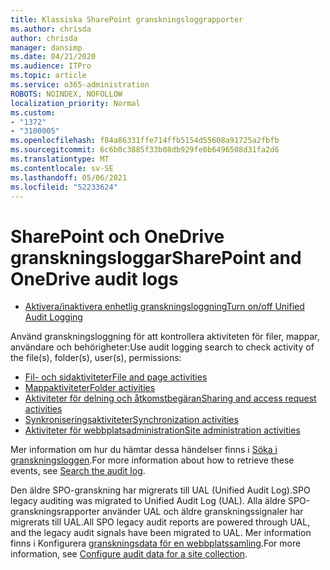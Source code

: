 ```yaml
---
title: Klassiska SharePoint granskningsloggrapporter
ms.author: chrisda
author: chrisda
manager: dansimp
ms.date: 04/21/2020
ms.audience: ITPro
ms.topic: article
ms.service: o365-administration
ROBOTS: NOINDEX, NOFOLLOW
localization_priority: Normal
ms.custom:
- "1372"
- "3100005"
ms.openlocfilehash: f84a86331ffe714ffb5154d55608a91725a2fbfb
ms.sourcegitcommit: 6c6b0c3885f33b08db929fe0b6496508d31fa2d6
ms.translationtype: MT
ms.contentlocale: sv-SE
ms.lasthandoff: 05/06/2021
ms.locfileid: "52233624"
---
```

# <a name="sharepoint-and-onedrive-audit-logs"></a><span data-ttu-id="eca25-102">SharePoint och OneDrive granskningsloggar</span><span class="sxs-lookup"><span data-stu-id="eca25-102">SharePoint and OneDrive audit logs</span></span>

* [<span data-ttu-id="eca25-103">Aktivera/inaktivera enhetlig granskningsloggning</span><span class="sxs-lookup"><span data-stu-id="eca25-103">Turn on/off Unified Audit Logging</span></span>](https://docs.microsoft.com/microsoft-365/compliance/turn-audit-log-search-on-or-off) 

<span data-ttu-id="eca25-104">Använd granskningsloggning för att kontrollera aktiviteten för filer, mappar, användare och behörigheter:</span><span class="sxs-lookup"><span data-stu-id="eca25-104">Use audit logging search to check activity of the file(s), folder(s), user(s), permissions:</span></span>

* [<span data-ttu-id="eca25-105">Fil- och sidaktiviteter</span><span class="sxs-lookup"><span data-stu-id="eca25-105">File and page activities</span></span>](https://docs.microsoft.com/microsoft-365/compliance/search-the-audit-log-in-security-and-compliance)
* [<span data-ttu-id="eca25-106">Mappaktiviteter</span><span class="sxs-lookup"><span data-stu-id="eca25-106">Folder activities</span></span>](https://docs.microsoft.com/microsoft-365/compliance/search-the-audit-log-in-security-and-compliance#folder-activities)
* [<span data-ttu-id="eca25-107">Aktiviteter för delning och åtkomstbegäran</span><span class="sxs-lookup"><span data-stu-id="eca25-107">Sharing and access request activities</span></span>](https://docs.microsoft.com/microsoft-365/compliance/search-the-audit-log-in-security-and-compliance#sharing-and-access-request-activities)
* [<span data-ttu-id="eca25-108">Synkroniseringsaktiviteter</span><span class="sxs-lookup"><span data-stu-id="eca25-108">Synchronization activities</span></span>](https://docs.microsoft.com/microsoft-365/compliance/search-the-audit-log-in-security-and-compliance#synchronization-activities)
* [<span data-ttu-id="eca25-109">Aktiviteter för webbplatsadministration</span><span class="sxs-lookup"><span data-stu-id="eca25-109">Site administration activities</span></span>](https://docs.microsoft.com/microsoft-365/compliance/search-the-audit-log-in-security-and-compliance#site-administration-activities)

<span data-ttu-id="eca25-110">Mer information om hur du hämtar dessa händelser finns i [Söka i granskningsloggen](https://docs.microsoft.com/microsoft-365/compliance/search-the-audit-log-in-security-and-compliance#search-the-audit-log).</span><span class="sxs-lookup"><span data-stu-id="eca25-110">For more information about how to retrieve these events, see [Search the audit log](https://docs.microsoft.com/microsoft-365/compliance/search-the-audit-log-in-security-and-compliance#search-the-audit-log).</span></span>

<span data-ttu-id="eca25-111">Den äldre SPO-granskning har migrerats till UAL (Unified Audit Log).</span><span class="sxs-lookup"><span data-stu-id="eca25-111">SPO legacy auditing was migrated to Unified Audit Log (UAL).</span></span> <span data-ttu-id="eca25-112">Alla äldre SPO-granskningsrapporter använder UAL och äldre granskningssignaler har migrerats till UAL.</span><span class="sxs-lookup"><span data-stu-id="eca25-112">All SPO legacy audit reports are powered through UAL, and the legacy audit signals have been migrated to UAL.</span></span> <span data-ttu-id="eca25-113">Mer information finns i Konfigurera [granskningsdata för en webbplatssamling](https://support.office.com/article/Configure-audit-settings-for-a-site-collection-A9920C97-38C0-44F2-8BCB-4CF1E2AE22D2).</span><span class="sxs-lookup"><span data-stu-id="eca25-113">For more information, see [Configure audit data for a site collection](https://support.office.com/article/Configure-audit-settings-for-a-site-collection-A9920C97-38C0-44F2-8BCB-4CF1E2AE22D2).</span></span>
